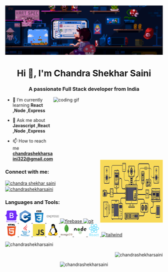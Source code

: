![logo](https://github.com/ChandraShekharSaini/ChandraShekharSaini/blob/main/68747470733a2f2f692e696d6775722e636f6d2f315a76566b44632e676966.gif)


<h1 align="center">Hi 👋, I'm Chandra Shekhar Saini</h1>
<h3 align="center">A passionate Full Stack developer from India</h3>

<img align="right" alt="coding gif" width="350px" height="200px" src="https://user-images.githubusercontent.com/55389276/140866485-8fb1c876-9a8f-4d6a-98dc-08c4981eaf70.gif">

<img align="right" alt="coding gif" width="200px" height="200px" src="https://github.com/ChandraShekharSaini/ChandraShekharSaini/blob/main/213910845-af37a709-8995-40d6-be59-724526e3c3d7.gif">





- 🌱 I’m currently learning **React ,Node ,Express**

- 💬 Ask me about **Javascript ,React ,Node ,Express**

- 📫 How to reach me **chandrashekharsaini322@gmail.com**

<h3 align="left">Connect with me:</h3>
<p align="left">
<a href="https://linkedin.com/in/chandra shekhar saini" target="blank"><img align="center" src="https://raw.githubusercontent.com/rahuldkjain/github-profile-readme-generator/master/src/images/icons/Social/linked-in-alt.svg" alt="chandra shekhar saini" height="30" width="40" /></a>
<a href="https://www.leetcode.com/chandrashekharsaini" target="blank"><img align="center" src="https://raw.githubusercontent.com/rahuldkjain/github-profile-readme-generator/master/src/images/icons/Social/leet-code.svg" alt="chandrashekharsaini" height="30" width="40" /></a>
</p>


  <h3>Languages and Tools:</h3>
<p align="left"> <a href="https://getbootstrap.com" target="_blank" rel="noreferrer"> <img src="https://raw.githubusercontent.com/devicons/devicon/master/icons/bootstrap/bootstrap-plain-wordmark.svg" alt="bootstrap" width="40" height="40"/> </a> <a href="https://www.w3schools.com/cpp/" target="_blank" rel="noreferrer"> <img src="https://raw.githubusercontent.com/devicons/devicon/master/icons/cplusplus/cplusplus-original.svg" alt="cplusplus" width="40" height="40"/> </a> <a href="https://www.w3schools.com/css/" target="_blank" rel="noreferrer"> <img src="https://raw.githubusercontent.com/devicons/devicon/master/icons/css3/css3-original-wordmark.svg" alt="css3" width="40" height="40"/> </a> <a href="https://expressjs.com" target="_blank" rel="noreferrer"> <img src="https://raw.githubusercontent.com/devicons/devicon/master/icons/express/express-original-wordmark.svg" alt="express" width="40" height="40"/> </a> <a href="https://firebase.google.com/" target="_blank" rel="noreferrer"> <img src="https://www.vectorlogo.zone/logos/firebase/firebase-icon.svg" alt="firebase" width="40" height="40"/> </a> <a href="https://git-scm.com/" target="_blank" rel="noreferrer"> <img src="https://www.vectorlogo.zone/logos/git-scm/git-scm-icon.svg" alt="git" width="40" height="40"/> </a> <a href="https://www.w3.org/html/" target="_blank" rel="noreferrer"> <img src="https://raw.githubusercontent.com/devicons/devicon/master/icons/html5/html5-original-wordmark.svg" alt="html5" width="40" height="40"/> </a> <a href="https://www.java.com" target="_blank" rel="noreferrer"> <img src="https://raw.githubusercontent.com/devicons/devicon/master/icons/java/java-original.svg" alt="java" width="40" height="40"/> </a> <a href="https://developer.mozilla.org/en-US/docs/Web/JavaScript" target="_blank" rel="noreferrer"> <img src="https://raw.githubusercontent.com/devicons/devicon/master/icons/javascript/javascript-original.svg" alt="javascript" width="40" height="40"/> </a> <a href="https://www.linux.org/" target="_blank" rel="noreferrer"> <img src="https://raw.githubusercontent.com/devicons/devicon/master/icons/linux/linux-original.svg" alt="linux" width="40" height="40"/> </a> <a href="https://www.mongodb.com/" target="_blank" rel="noreferrer"> <img src="https://raw.githubusercontent.com/devicons/devicon/master/icons/mongodb/mongodb-original-wordmark.svg" alt="mongodb" width="40" height="40"/> </a> <a href="https://nodejs.org" target="_blank" rel="noreferrer"> <img src="https://raw.githubusercontent.com/devicons/devicon/master/icons/nodejs/nodejs-original-wordmark.svg" alt="nodejs" width="40" height="40"/> </a> <a href="https://reactjs.org/" target="_blank" rel="noreferrer"> <img src="https://raw.githubusercontent.com/devicons/devicon/master/icons/react/react-original-wordmark.svg" alt="react" width="40" height="40"/> </a> <a href="https://tailwindcss.com/" target="_blank" rel="noreferrer"> <img src="https://www.vectorlogo.zone/logos/tailwindcss/tailwindcss-icon.svg" alt="tailwind" width="40" height="40"/> </a> </p>


<p align="left" ><img src="https://github-readme-stats.vercel.app/api/top-langs?username=chandrashekharsaini&show_icons=true&locale=en&layout=compact" alt="chandrashekharsaini" /></p>

<p align="right">&nbsp;<img align="center" src="https://github-readme-stats.vercel.app/api?username=chandrashekharsaini&show_icons=true&locale=en" alt="chandrashekharsaini" /></p>



<p align="center"><img src="https://github-readme-streak-stats.herokuapp.com/?user=chandrashekharsaini&" alt="chandrashekharsaini" /></p>



